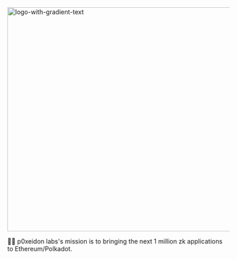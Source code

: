 <img width="508" alt="logo-with-gradient-text" src="https://user-images.githubusercontent.com/720571/199305742-05a678df-47d9-49aa-b694-b792aac2d43f.png">


🙋‍♀️ p0xeidon labs's mission is to bringing the next 1 million zk applications to Ethereum/Polkadot.

